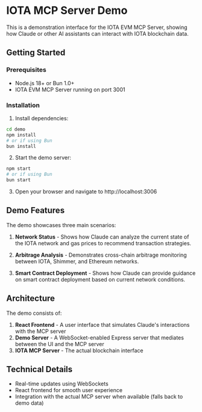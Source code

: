 # IOTA MCP Server Demo

This is a demonstration interface for the IOTA EVM MCP Server, showing how Claude or other AI assistants can interact with IOTA blockchain data.

## Getting Started

### Prerequisites

- Node.js 18+ or Bun 1.0+
- IOTA EVM MCP Server running on port 3001

### Installation

1. Install dependencies:

```bash
cd demo
npm install
# or if using Bun
bun install
```

2. Start the demo server:

```bash
npm start
# or if using Bun
bun start
```

3. Open your browser and navigate to http://localhost:3006

## Demo Features

The demo showcases three main scenarios:

1. **Network Status** - Shows how Claude can analyze the current state of the IOTA network and gas prices to recommend transaction strategies.

2. **Arbitrage Analysis** - Demonstrates cross-chain arbitrage monitoring between IOTA, Shimmer, and Ethereum networks.

3. **Smart Contract Deployment** - Shows how Claude can provide guidance on smart contract deployment based on current network conditions.

## Architecture

The demo consists of:

1. **React Frontend** - A user interface that simulates Claude's interactions with the MCP server
2. **Demo Server** - A WebSocket-enabled Express server that mediates between the UI and the MCP server
3. **IOTA MCP Server** - The actual blockchain interface

## Technical Details

- Real-time updates using WebSockets
- React frontend for smooth user experience
- Integration with the actual MCP server when available (falls back to demo data)
